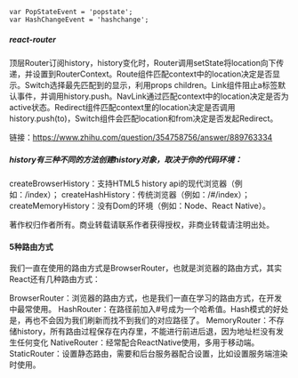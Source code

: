 ```
var PopStateEvent = 'popstate';
var HashChangeEvent = 'hashchange';
```

##### react-router
顶层Router订阅history，history变化时，Router调用setState将location向下传递，并设置到RouterContext。Route组件匹配context中的location决定是否显示。Switch选择最先匹配到的显示，利用props children。Link组件阻止a标签默认事件，并调用history.push。NavLink通过匹配context中的location决定是否为active状态。Redirect组件匹配context里的location决定是否调用history.push(to)，Switch组件会匹配location和from决定是否发起Redirect。

链接：https://www.zhihu.com/question/354758756/answer/889763334

##### history有三种不同的方法创建history对象，取决于你的代码环境：
createBrowserHistory：支持HTML5 history api的现代浏览器（例如：/index）；
createHashHistory：传统浏览器（例如：/#/index）；
createMemoryHistory：没有Dom的环境（例如：Node、React Native）。

<!-- 作者：sihai
链接：https://juejin.cn/post/6844903729611669511 -->

著作权归作者所有。商业转载请联系作者获得授权，非商业转载请注明出处。
#### 5种路由方式
我们一直在使用的路由方式是BrowserRouter，也就是浏览器的路由方式，其实React还有几种路由方式：

BrowserRouter：浏览器的路由方式，也是我们一直在学习的路由方式，在开发中最常使用。
HashRouter：在路径前加入#号成为一个哈希值。Hash模式的好处是，再也不会因为我们刷新而找不到我们的对应路径了。
MemoryRouter：不存储history，所有路由过程保存在内存里，不能进行前进后退，因为地址栏没有发生任何变化
NativeRouter：经常配合ReactNative使用，多用于移动端。
StaticRouter：设置静态路由，需要和后台服务器配合设置，比如设置服务端渲染时使用。
